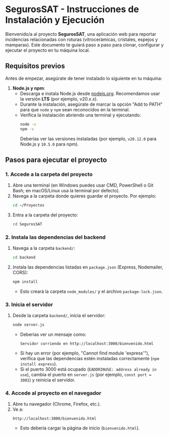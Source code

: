 # SegurosSAT - Instrucciones de Instalación y Ejecución

Bienvenido/a al proyecto **SegurosSAT**, una aplicación web para reportar incidencias relacionadas con roturas (vitrocerámicas, cristales, espejos y mamparas). Este documento te guiará paso a paso para clonar, configurar y ejecutar el proyecto en tu máquina local.

## Requisitos previos

Antes de empezar, asegúrate de tener instalado lo siguiente en tu máquina:

1. **Node.js y npm**:
   - Descarga e instala Node.js desde [nodejs.org](https://nodejs.org/). Recomendamos usar la versión **LTS** (por ejemplo, v20.x.x).
   - Durante la instalación, asegúrate de marcar la opción "Add to PATH" para que `node` y `npm` sean reconocidos en la terminal.
   - Verifica la instalación abriendo una terminal y ejecutando:
     ```bash
     node -v
     npm -v
     ```
     Deberías ver las versiones instaladas (por ejemplo, `v20.12.0` para Node.js y `10.5.0` para npm).

## Pasos para ejecutar el proyecto

### 1. Accede a la carpeta del proyecto
1. Abre una terminal (en Windows puedes usar CMD, PowerShell o Git Bash; en macOS/Linux usa la terminal por defecto).
2. Navega a la carpeta donde quieres guardar el proyecto. Por ejemplo:
   ```bash
   cd ~/Proyectos
   ```
3. Entra a la carpeta del proyecto:
   ```bash
   cd SegurosSAT
   ```

### 2. Instala las dependencias del backend
1. Navega a la carpeta `backend/`:
   ```bash
   cd backend
   ```
2. Instala las dependencias listadas en `package.json` (Express, Nodemailer, CORS):
   ```bash
   npm install
   ```
   - Esto creará la carpeta `node_modules/` y el archivo `package-lock.json`.

### 3. Inicia el servidor
1. Desde la carpeta `backend/`, inicia el servidor:
   ```bash
   node server.js
   ```
   - Deberías ver un mensaje como:
     ```
     Servidor corriendo en http://localhost:3000/bienvenido.html
     ```
   - Si hay un error (por ejemplo, "Cannot find module 'express'"), verifica que las dependencias estén instaladas correctamente (`npm install express`).
   - Si el puerto 3000 está ocupado (`EADDRINUSE: address already in use`), cambia el puerto en `server.js` (por ejemplo, `const port = 3001`) y reinicia el servidor.

### 4. Accede al proyecto en el navegador
1. Abre tu navegador (Chrome, Firefox, etc.).
2. Ve a:
   ```
   http://localhost:3000/bienvenido.html
   ```
   - Esto debería cargar la página de inicio (`bienvenido.html`).
